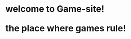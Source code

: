 <!DOCTYPE html>
<html>
<head>
	<linktype="text/css" rel="stylesheet" href="stylesheet.css"/>
 <meta charset="utf-8">
</head>
<body>
<h1>welcome to <strong>Game-site</strong>!
<p>the place where games rule!</p>
</body>
</html>
